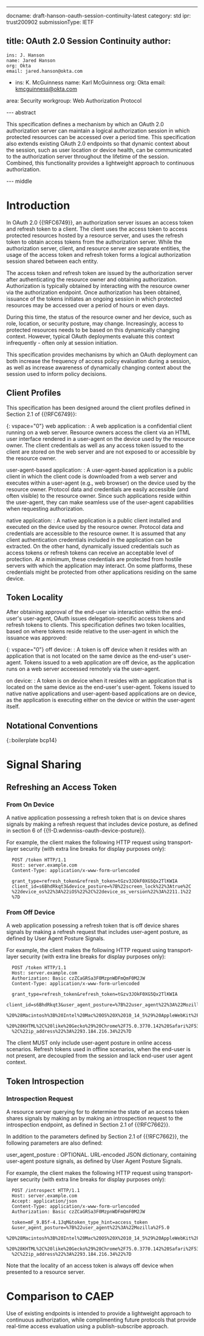 ---
docname: draft-hanson-oauth-session-continuity-latest
category: std
ipr: trust200902
submissionType: IETF

title: OAuth 2.0 Session Continuity
author:
  -
    ins: J. Hanson
    name: Jared Hanson
    org: Okta
    email: jared.hanson@okta.com
  -
    ins: K. McGuinness
    name: Karl McGuinness
    org: Okta
    email: kmcguinness@okta.com

area: Security
workgroup: Web Authorization Protocol

--- abstract

This specification defines a mechanism by which an OAuth 2.0 authorization
server can maintain a logical authorization session in which protected resources
can be accessed over a period time.  This specification also extends existing
OAuth 2.0 endpoints so that dynamic context about the session, such as user
location or device health, can be communicated to the authorization server
throughout the lifetime of the session.  Combined, this functionality provides
a lightweight approach to continuous authorization.


--- middle

# Introduction

In OAuth 2.0 {{!RFC6749}}, an authorization server issues an access token and
refresh token to a client.  The client uses the access token to access protected
resources hosted by a resource server, and uses the refresh token to obtain
access tokens from the authorization server.  While the authorization server,
client, and resource server are separate entities, the usage of the access token
and refresh token forms a logical authorization session shared between each
entity.

The access token and refresh token are issued by the authorization server after
authenticating the resource owner and obtaining authorization.  Authorization is
typically obtained by interacting with the resource owner via the authorization
endpoint.  Once authorization has been obtained, issuance of the tokens
initiates an ongoing session in which protected resources may be accessed over
a period of hours or even days.

During this time, the status of the resource owner and her device, such as role,
location, or security posture, may change.  Increasingly, access to protected
resources needs to be based on this dynamically changing context.  However,
typical OAuth deployments evaluate this context infrequently - often only at
session initiation.

This specification provides mechanisms by which an OAuth deployment can both
increase the frequency of access policy evaluation during a session, as well as
increase awareness of dynamically changing context about the session used to
inform policy decisions.

## Client Profiles

This specification has been designed around the client profiles defined in
Section 2.1 of {{!RFC6749}}:

{: vspace="0"}
web application:
: A web application is a confidential client running on a web server.  Resource
owners access the client via an HTML user interface rendered in a user-agent on
the device used by the resource owner.  The client credentials as well as any
access token issued to the client are stored on the web server and are not
exposed to or accessible by the resource owner.

user-agent-based application:
: A user-agent-based application is a public client in which the client code is
downloaded from a web server and executes within a user-agent (e.g., web
browser) on the device used by the resource owner.  Protocol data and
credentials are easily accessible (and often visible) to the resource owner.
Since such applications reside within the user-agent, they can make seamless use
of the user-agent capabilities when requesting authorization.

native application:
: A native application is a public client installed and executed on the device
used by the resource owner.  Protocol data and credentials are accessible to the
resource owner.  It is assumed that any client authentication credentials
included in the application can be extracted.  On the other hand, dynamically
issued credentials such as access tokens or refresh tokens can receive an
acceptable level of protection.  At a minimum, these credentials are protected
from hostile servers with which the application may interact.  On some
platforms, these credentials might be protected from other applications residing
on the same device.

## Token Locality

After obtaining approval of the end-user via interaction within the end-user's
user-agent, OAuth issues delegation-specific access tokens and refresh tokens to
clients.  This specification defines two token localities, based on where tokens
reside relative to the user-agent in which the issuance was approved:

{: vspace="0"}
off device:
: A token is off device when it resides with an application that is not located
on the same device as the end-user's user-agent.  Tokens issued to a web
application are off device, as the application runs on a web server acceessed
remotely via the user-agent.

on device:
: A token is on device when it resides with an application that is located on
the same device as the end-user's user-agent.  Tokens issued to native
native applications and user-agent-based applications are on device, as the
application is executing either on the device or within the user-agent itself.

## Notational Conventions

{::boilerplate bcp14}

# Signal Sharing

## Refreshing an Access Token

### From On Device

A native application possessing a refresh token that is on device shares signals
by making a refresh request that includes device posture, as defined in section
6 of {{!I-D.wdenniss-oauth-device-posture}}.

For example, the client makes the following HTTP request using transport-layer
security (with extra line breaks for display purposes only):

~~~~~~~~~~
  POST /token HTTP/1.1
  Host: server.example.com
  Content-Type: application/x-www-form-urlencoded

  grant_type=refresh_token&refresh_token=tGzv3JOkF0XG5Qx2TlKWIA
  client_id=s6BhdRkqt3&device_posture=%7B%22screen_lock%22%3Atrue%2C
  %22device_os%22%3A%22iOS%22%2C%22device_os_version%22%3A%2211.1%22
  %7D
~~~~~~~~~~

### From Off Device

A web application posessing a refresh token that is off device shares signals by
making a refresh request that includes user-agent posture, as defined by User
Agent Posture Signals.

For example, the client makes the following HTTP request using transport-layer
security (with extra line breaks for display purposes only):

~~~~~~~~~~
  POST /token HTTP/1.1
  Host: server.example.com
  Authorization: Basic czZCaGRSa3F0MzpnWDFmQmF0M2JW
  Content-Type: application/x-www-form-urlencoded

  grant_type=refresh_token&refresh_token=tGzv3JOkF0XG5Qx2TlKWIA
  client_id=s6BhdRkqt3&user_agent_posture=%7B%22user_agent%22%3A%22Mozilla%2F5.0
  %20%28Macintosh%3B%20Intel%20Mac%20OS%20X%2010_14_5%29%20AppleWebKit%2F537.36
  %20%28KHTML%2C%20like%20Gecko%29%20Chrome%2F75.0.3770.142%20Safari%2F537.36%22
  %2C%22ip_address%22%3A%2293.184.216.34%22%7D
~~~~~~~~~~

The client MUST only include user-agent posture in online access scenarios.
Refresh tokens used in offline scenarios, when the end-user is not present, are
decoupled from the session and lack end-user user agent context.

## Token Introspection

### Introspection Request

A resource server querying for to determine the state of an access token shares
signals by making an by making an introspection request to the introspection
endpoint, as defined in Section 2.1 of {{!RFC7662}}.

In addition to the parameters defined by Section 2.1 of {{!RFC7662}}, the
following parameters are also defined:
   
user_agent_posture
: OPTIONAL. URL-encoded JSON dictionary, containing user-agent posture signals,
as defined by User Agent Posture Signals.

For example, the client makes the following HTTP request using transport-layer
security (with extra line breaks for display purposes only):

~~~~~~~~~~
  POST /introspect HTTP/1.1
  Host: server.example.com
  Accept: application/json
  Content-Type: application/x-www-form-urlencoded
  Authorization: Basic czZCaGRSa3F0MzpnWDFmQmF0M2JW

  token=mF_9.B5f-4.1JqM&token_type_hint=access_token
  &user_agent_posture=%7B%22user_agent%22%3A%22Mozilla%2F5.0
  %20%28Macintosh%3B%20Intel%20Mac%20OS%20X%2010_14_5%29%20AppleWebKit%2F537.36
  %20%28KHTML%2C%20like%20Gecko%29%20Chrome%2F75.0.3770.142%20Safari%2F537.36%22
  %2C%22ip_address%22%3A%2293.184.216.34%22%7D
~~~~~~~~~~

Note that the locality of an access token is always off device when presented to
a resource server.


# Comparison to CAEP

Use of existing endpoints is
intended to provide a lightweight approach to continuous authorization, while
complimenting future protocols that provide real-time access evaluation using a
publish-subscribe approach.
